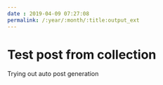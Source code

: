 ```yaml
---
date : 2019-04-09 07:27:08
permalink: /:year/:month/:title:output_ext
---
```

# Test post from collection

Trying out auto post generation
